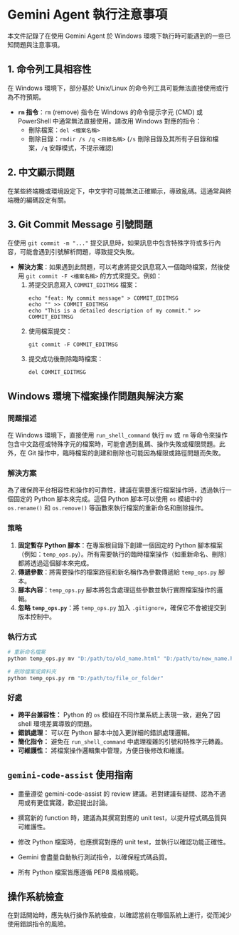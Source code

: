 # Gemini Agent 執行注意事項

本文件記錄了在使用 Gemini Agent 於 Windows 環境下執行時可能遇到的一些已知問題與注意事項。

## 1. 命令列工具相容性

在 Windows 環境下，部分基於 Unix/Linux 的命令列工具可能無法直接使用或行為不符預期。

-   **`rm` 指令**：`rm` (remove) 指令在 Windows 的命令提示字元 (CMD) 或 PowerShell 中通常無法直接使用。請改用 Windows 對應的指令：
    -   刪除檔案：`del <檔案名稱>`
    -   刪除目錄：`rmdir /s /q <目錄名稱>` (`/s` 刪除目錄及其所有子目錄和檔案，`/q` 安靜模式，不提示確認)

## 2. 中文顯示問題

在某些終端機或環境設定下，中文字符可能無法正確顯示，導致亂碼。這通常與終端機的編碼設定有關。

## 3. Git Commit Message 引號問題

在使用 `git commit -m "..."` 提交訊息時，如果訊息中包含特殊字符或多行內容，可能會遇到引號解析問題，導致提交失敗。

-   **解決方案**：如果遇到此問題，可以考慮將提交訊息寫入一個臨時檔案，然後使用 `git commit -F <檔案名稱>` 的方式來提交。例如：
    1.  將提交訊息寫入 `COMMIT_EDITMSG` 檔案：
        ```
        echo "feat: My commit message" > COMMIT_EDITMSG
        echo "" >> COMMIT_EDITMSG
        echo "This is a detailed description of my commit." >> COMMIT_EDITMSG
        ```
    2.  使用檔案提交：
        ```
        git commit -F COMMIT_EDITMSG
        ```
    3.  提交成功後刪除臨時檔案：
        ```
        del COMMIT_EDITMSG
        ```

## Windows 環境下檔案操作問題與解決方案

### 問題描述

在 Windows 環境下，直接使用 `run_shell_command` 執行 `mv` 或 `rm` 等命令來操作包含中文路徑或特殊字元的檔案時，可能會遇到亂碼、操作失敗或權限問題。此外，在 Git 操作中，臨時檔案的創建和刪除也可能因為權限或路徑問題而失敗。

### 解決方案

為了確保跨平台相容性和操作的可靠性，建議在需要進行檔案操作時，透過執行一個固定的 Python 腳本來完成。這個 Python 腳本可以使用 `os` 模組中的 `os.rename()` 和 `os.remove()` 等函數來執行檔案的重新命名和刪除操作。

### 策略

1.  **固定暫存 Python 腳本**：在專案根目錄下創建一個固定的 Python 腳本檔案（例如：`temp_ops.py`）。所有需要執行的臨時檔案操作（如重新命名、刪除）都將透過這個腳本來完成。
2.  **傳遞參數**：將需要操作的檔案路徑和新名稱作為參數傳遞給 `temp_ops.py` 腳本。
3.  **腳本內容**：`temp_ops.py` 腳本將包含處理這些參數並執行實際檔案操作的邏輯。
4.  **忽略 `temp_ops.py`**：將 `temp_ops.py` 加入 `.gitignore`，確保它不會被提交到版本控制中。


### 執行方式

```bash
# 重新命名檔案
python temp_ops.py mv "D:/path/to/old_name.html" "D:/path/to/new_name.html"

# 刪除檔案或資料夾
python temp_ops.py rm "D:/path/to/file_or_folder"
```

### 好處

-   **跨平台兼容性：** Python 的 `os` 模組在不同作業系統上表現一致，避免了因 shell 環境差異導致的問題。
-   **錯誤處理：** 可以在 Python 腳本中加入更詳細的錯誤處理邏輯。
-   **簡化指令：** 避免在 `run_shell_command` 中處理複雜的引號和特殊字元轉義。
-   **可維護性：** 將檔案操作邏輯集中管理，方便日後修改和維護。

## `gemini-code-assist` 使用指南

- 盡量遵從 gemini-code-assist 的 review 建議。若對建議有疑問、認為不適用或有更佳實踐，歡迎提出討論。

- 撰寫新的 function 時，建議為其撰寫對應的 unit test，以提升程式碼品質與可維護性。
- 修改 Python 檔案時，也應撰寫對應的 unit test，並執行以確認功能正確性。
- Gemini 會盡量自動執行測試指令，以確保程式碼品質。
- 所有 Python 檔案皆應遵循 PEP8 風格規範。


## 操作系統檢查

在對話開始時，應先執行操作系統檢查，以確認當前在哪個系統上運行，從而減少使用錯誤指令的風險。
